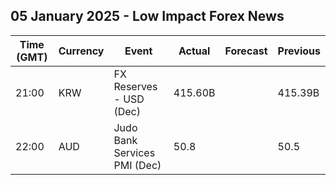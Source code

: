 ## 05 January 2025 - Low Impact Forex News

| Time (GMT) | Currency | Event | Actual | Forecast | Previous |
|------|----------|-------|--------|----------|----------|
| 21:00 | KRW | FX Reserves - USD (Dec) | 415.60B |  | 415.39B |
| 22:00 | AUD | Judo Bank Services PMI (Dec) | 50.8 |  | 50.5 |
